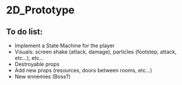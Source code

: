 # 2D_Prototype

## To do list:
 - Implement a State Machine for the player
 - Visuals: screen shake (attack, damage), particles (footstep, attack, etc...), etc...
 - Destroyable props
 - Add new props (resources, doors between rooms, etc...)
 - New ennemies (Boss?)


